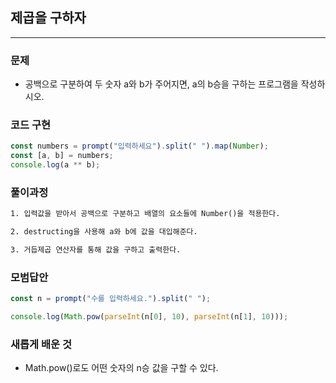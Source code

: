 ## 제곱을 구하자

---

### 문제

- 공백으로 구분하여 두 숫자 a와 b가 주어지면, a의 b승을 구하는 프로그램을 작성하시오.

### 코드 구현

```js
const numbers = prompt("입력하세요").split(" ").map(Number);
const [a, b] = numbers;
console.log(a ** b);
```

### 풀이과정

```txt
1. 입력값을 받아서 공백으로 구분하고 배열의 요소들에 Number()을 적용한다.

2. destructing을 사용해 a와 b에 값을 대입해준다.

3. 거듭제곱 연산자를 통해 값을 구하고 출력한다.
```

### 모범답안

```js
const n = prompt("수를 입력하세요.").split(" ");

console.log(Math.pow(parseInt(n[0], 10), parseInt(n[1], 10)));
```

### 새롭게 배운 것

- Math.pow()로도 어떤 숫자의 n승 값을 구할 수 있다.
